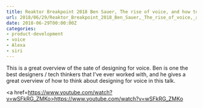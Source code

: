 ```yaml
---
title: Reaktor Breakpoint 2018 Ben Sauer, The rise of voice, and how to design for it - YouTube
url: 2018/06/29/Reaktor_Breakpoint_2018_Ben_Sauer,_The_rise_of_voice,_and_how_to_design_for_it_-_YouTube/
date: 2018-06-29T00:00:00Z
categories:
- product-development
- voice
- Alexa
- siri
---
```

This is a great overview of the sate of designing for voice. Ben is one the best designers / tech thinkers that I've ever worked with, and he gives a great overview of how to think about designing for voice in this talk. 

<a href=https://www.youtube.com/watch?v=wSFkRG_ZMKo>https://www.youtube.com/watch?v=wSFkRG_ZMKo</a>